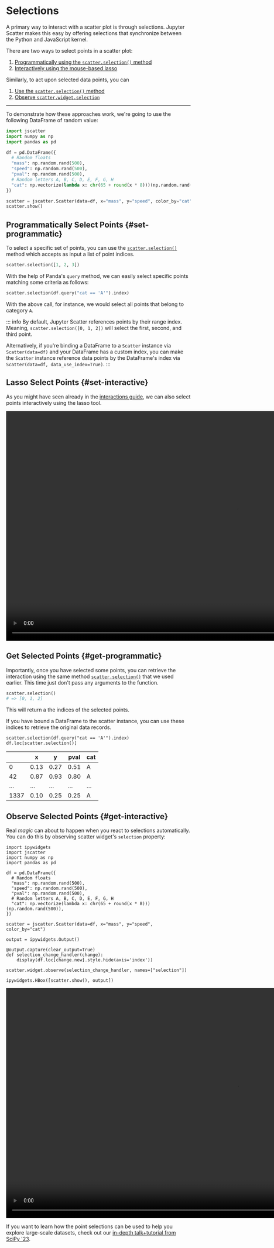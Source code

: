 # Selections

A primary way to interact with a scatter plot is through selections.
Jupyter Scatter makes this easy by offering selections that synchronize
between the Python and JavaScript kernel.

There are two ways to select points in a scatter plot:

1. [Programmatically using the `scatter.selection()` method](#set-programmatic)
2. [Interactively using the mouse-based lasso](#set-interactive)

Similarly, to act upon selected data points, you can

1. [Use the `scatter.selection()` method](#get-programmatic)
2. [Observe `scatter.widget.selection`](#get-interactive)

---

To demonstrate how these approaches work, we're going to use the following
DataFrame of random value:

```python
import jscatter
import numpy as np
import pandas as pd

df = pd.DataFrame({
  # Random floats
  "mass": np.random.rand(500),
  "speed": np.random.rand(500),
  "pval": np.random.rand(500),
  # Random letters A, B, C, D, E, F, G, H
  "cat": np.vectorize(lambda x: chr(65 + round(x * 8)))(np.random.rand(500)),
})

scatter = jscatter.Scatter(data=df, x="mass", y="speed", color_by="cat")
scatter.show()
```

## Programmatically Select Points {#set-programmatic}

To select a specific set of points, you can use the [`scatter.selection()`](./api#scatter.selection) method
which accepts as input a list of point indices.

```py
scatter.selection([1, 2, 3])
```

With the help of Panda's `query` method, we can easily select specific points
matching some criteria as follows:

```py
scatter.selection(df.query("cat == 'A'").index)
```

With the above call, for instance, we would select all points that belong to
category `A`.

::: info
By default, Jupyter Scatter references points by their range index. Meaning,
`scatter.selection([0, 1, 2])` will select the first, second, and third point.

Alternatively, if you're binding a DataFrame to a `Scatter` instance via
`Scatter(data=df)` and your DataFrame has a custom index, you can make the
`Scatter` instance reference data points by the DataFrame's index via
`Scatter(data=df, data_use_index=True)`.
:::

## Lasso Select Points {#set-interactive}

As you might have seen already in the [interactions guide](./interactions), we
can also select points interactively using the lasso tool.

<video autoplay loop muted width="1256" data-name="interactions-lasso">
  <source
    src="/videos/interactions-lasso-dark.mp4"
    type="video/mp4"
  />
</video>

## Get Selected Points {#get-programmatic}

Importantly, once you have selected some points, you can retrieve the
interaction using the same method [`scatter.selection()`](./api#scatter.selection)
that we used earlier. This time just don't pass any arguments to the function.

```py
scatter.selection()
# => [0, 1, 2]
```

This will return a the indices of the selected points.

If you have bound a DataFrame to the scatter instance, you can use these indices
to retrieve the original data records.

```py{2}
scatter.selection(df.query("cat == 'A'").index)
df.loc[scatter.selection()]
```

|      | x    | y    | pval | cat |
|------|------|------|------|-----|
| 0    | 0.13 | 0.27 | 0.51 | A   |
| 42   | 0.87 | 0.93 | 0.80 | A   |
| …    | …    | …    | …    | …   |
| 1337 | 0.10 | 0.25 | 0.25 | A   |

## Observe Selected Points {#get-interactive}

Real _magic_ can about to happen when you react to selections automatically. You
can do this by observing scatter widget's `selection` property:

```py{1,17-23}
import ipywidgets
import jscatter
import numpy as np
import pandas as pd

df = pd.DataFrame({
  # Random floats
  "mass": np.random.rand(500),
  "speed": np.random.rand(500),
  "pval": np.random.rand(500),
  # Random letters A, B, C, D, E, F, G, H
  "cat": np.vectorize(lambda x: chr(65 + round(x * 8)))(np.random.rand(500)),
})

scatter = jscatter.Scatter(data=df, x="mass", y="speed", color_by="cat")

output = ipywidgets.Output()

@output.capture(clear_output=True)
def selection_change_handler(change):
    display(df.loc[change.new].style.hide(axis='index'))
            
scatter.widget.observe(selection_change_handler, names=["selection"])

ipywidgets.HBox([scatter.show(), output])
````

<video autoplay loop muted width="1258" data-name="selections-observe">
  <source
    src="/videos/selections-observe-dark.mp4"
    type="video/mp4"
  />
</video>

If you want to learn how the point selections can be used to help you explore
large-scale datasets, check out our [in-depth talk+tutorial from SciPy '23](https://github.com/flekschas/jupyter-scatter-tutorial).

<script setup>
  import { videoColorModeSrcSwitcher } from './utils';
  videoColorModeSrcSwitcher();
</script>
